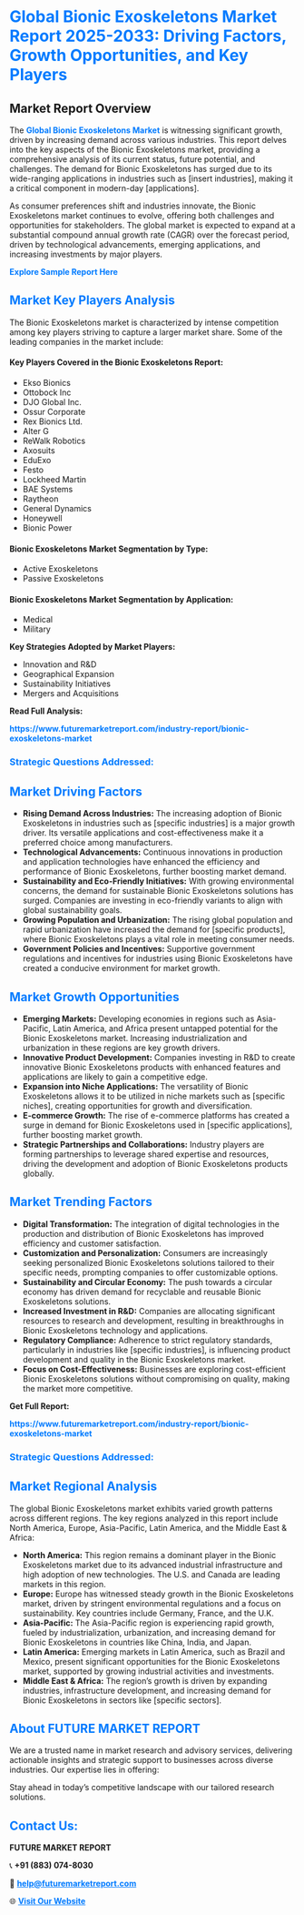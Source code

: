 <h1 style="color: #007BFF;">Global Bionic Exoskeletons Market Report 2025-2033: Driving Factors, Growth Opportunities, and Key Players</h1>

<section id="overview">
<h2>Market Report Overview</h2>
<p>The <a href="https://www.futuremarketreport.com/industry-report/bionic-exoskeletons-market" style="color: #007BFF; text-decoration: none;"><strong>Global Bionic Exoskeletons Market</strong></a> is witnessing significant growth, driven by increasing demand across various industries. This report delves into the key aspects of the Bionic Exoskeletons market, providing a comprehensive analysis of its current status, future potential, and challenges. The demand for Bionic Exoskeletons has surged due to its wide-ranging applications in industries such as [insert industries], making it a critical component in modern-day [applications].</p>
<p>As consumer preferences shift and industries innovate, the Bionic Exoskeletons market continues to evolve, offering both challenges and opportunities for stakeholders. The global market is expected to expand at a substantial compound annual growth rate (CAGR) over the forecast period, driven by technological advancements, emerging applications, and increasing investments by major players.</p>
</section>

<section id="overview">
<p><a href="https://www.futuremarketreport.com/request-sample/reportId=108786" style="color: #007BFF; text-decoration: none;"><strong>Explore Sample Report Here</strong></a></p>
</section>

<section id="key-players">
<h2 style="color: #007BFF;">Market Key Players Analysis</h2>
<p>The Bionic Exoskeletons market is characterized by intense competition among key players striving to capture a larger market share. Some of the leading companies in the market include:</p>
<h4>Key Players Covered in the Bionic Exoskeletons Report:</h4>
<ul><li>Ekso Bionics</li><li>Ottobock Inc</li><li>DJO Global Inc.</li><li>Ossur Corporate</li><li>Rex Bionics Ltd.</li><li>Alter G</li><li>ReWalk Robotics</li><li>Axosuits</li><li>EduExo</li><li>Festo</li><li>Lockheed Martin</li><li>BAE Systems</li><li>Raytheon</li><li>General Dynamics</li><li>Honeywell</li><li>Bionic Power</li></ul>
<h4>Bionic Exoskeletons Market Segmentation by Type:</h4>
<ul><li>Active Exoskeletons</li><li>Passive Exoskeletons</li></ul>

<h4>Bionic Exoskeletons Market Segmentation by Application:</h4>
<ul><li>Medical</li><li>Military</li></ul>
<p><strong>Key Strategies Adopted by Market Players:</strong></p>
<ul>
<li>Innovation and R&D</li>
<li>Geographical Expansion</li>
<li>Sustainability Initiatives</li>
<li>Mergers and Acquisitions</li>
</ul>
</section>

<section>
<p><strong>Read Full Analysis: </strong></p><a href="https://www.futuremarketreport.com/industry-report/bionic-exoskeletons-market" style="color: #007BFF; text-decoration: none;"><strong>https://www.futuremarketreport.com/industry-report/bionic-exoskeletons-market</strong></a>
<h3 style="color: #007BFF;">Strategic Questions Addressed:</h3>
</section>

<section id="driving-factors">
<h2 style="color: #007BFF;">Market Driving Factors</h2>
<ul>
<li><strong>Rising Demand Across Industries:</strong> The increasing adoption of Bionic Exoskeletons in industries such as [specific industries] is a major growth driver. Its versatile applications and cost-effectiveness make it a preferred choice among manufacturers.</li>
<li><strong>Technological Advancements:</strong> Continuous innovations in production and application technologies have enhanced the efficiency and performance of Bionic Exoskeletons, further boosting market demand.</li>
<li><strong>Sustainability and Eco-Friendly Initiatives:</strong> With growing environmental concerns, the demand for sustainable Bionic Exoskeletons solutions has surged. Companies are investing in eco-friendly variants to align with global sustainability goals.</li>
<li><strong>Growing Population and Urbanization:</strong> The rising global population and rapid urbanization have increased the demand for [specific products], where Bionic Exoskeletons plays a vital role in meeting consumer needs.</li>
<li><strong>Government Policies and Incentives:</strong> Supportive government regulations and incentives for industries using Bionic Exoskeletons have created a conducive environment for market growth.</li>
</ul>
</section>

<section id="growth-opportunities">
<h2 style="color: #007BFF;">Market Growth Opportunities</h2>
<ul>
<li><strong>Emerging Markets:</strong> Developing economies in regions such as Asia-Pacific, Latin America, and Africa present untapped potential for the Bionic Exoskeletons market. Increasing industrialization and urbanization in these regions are key growth drivers.</li>
<li><strong>Innovative Product Development:</strong> Companies investing in R&D to create innovative Bionic Exoskeletons products with enhanced features and applications are likely to gain a competitive edge.</li>
<li><strong>Expansion into Niche Applications:</strong> The versatility of Bionic Exoskeletons allows it to be utilized in niche markets such as [specific niches], creating opportunities for growth and diversification.</li>
<li><strong>E-commerce Growth:</strong> The rise of e-commerce platforms has created a surge in demand for Bionic Exoskeletons used in [specific applications], further boosting market growth.</li>
<li><strong>Strategic Partnerships and Collaborations:</strong> Industry players are forming partnerships to leverage shared expertise and resources, driving the development and adoption of Bionic Exoskeletons products globally.</li>
</ul>
</section>

<section id="trending-factors">
<h2 style="color: #007BFF;">Market Trending Factors</h2>
<ul>
<li><strong>Digital Transformation:</strong> The integration of digital technologies in the production and distribution of Bionic Exoskeletons has improved efficiency and customer satisfaction.</li>
<li><strong>Customization and Personalization:</strong> Consumers are increasingly seeking personalized Bionic Exoskeletons solutions tailored to their specific needs, prompting companies to offer customizable options.</li>
<li><strong>Sustainability and Circular Economy:</strong> The push towards a circular economy has driven demand for recyclable and reusable Bionic Exoskeletons solutions.</li>
<li><strong>Increased Investment in R&D:</strong> Companies are allocating significant resources to research and development, resulting in breakthroughs in Bionic Exoskeletons technology and applications.</li>
<li><strong>Regulatory Compliance:</strong> Adherence to strict regulatory standards, particularly in industries like [specific industries], is influencing product development and quality in the Bionic Exoskeletons market.</li>
<li><strong>Focus on Cost-Effectiveness:</strong> Businesses are exploring cost-efficient Bionic Exoskeletons solutions without compromising on quality, making the market more competitive.</li>
</ul>
</section>

<section>
<p><strong>Get Full Report: </strong></p><a href="https://www.futuremarketreport.com/industry-report/bionic-exoskeletons-market" style="color: #007BFF; text-decoration: none;"><strong>https://www.futuremarketreport.com/industry-report/bionic-exoskeletons-market</strong></a>
<h3 style="color: #007BFF;">Strategic Questions Addressed:</h3>
</section>


<section id="regional-analysis">
<h2 style="color: #007BFF;">Market Regional Analysis</h2>
<p>The global Bionic Exoskeletons market exhibits varied growth patterns across different regions. The key regions analyzed in this report include North America, Europe, Asia-Pacific, Latin America, and the Middle East & Africa:</p>
<ul>
<li><strong>North America:</strong> This region remains a dominant player in the Bionic Exoskeletons market due to its advanced industrial infrastructure and high adoption of new technologies. The U.S. and Canada are leading markets in this region.</li>
<li><strong>Europe:</strong> Europe has witnessed steady growth in the Bionic Exoskeletons market, driven by stringent environmental regulations and a focus on sustainability. Key countries include Germany, France, and the U.K.</li>
<li><strong>Asia-Pacific:</strong> The Asia-Pacific region is experiencing rapid growth, fueled by industrialization, urbanization, and increasing demand for Bionic Exoskeletons in countries like China, India, and Japan.</li>
<li><strong>Latin America:</strong> Emerging markets in Latin America, such as Brazil and Mexico, present significant opportunities for the Bionic Exoskeletons market, supported by growing industrial activities and investments.</li>
<li><strong>Middle East & Africa:</strong> The region’s growth is driven by expanding industries, infrastructure development, and increasing demand for Bionic Exoskeletons in sectors like [specific sectors].</li>
</ul>
</section>

<footer>
<h2 style="color: #007BFF;">About FUTURE MARKET REPORT</h2>
<p>We are a trusted name in market research and advisory services, delivering actionable insights and strategic support to businesses across diverse industries. Our expertise lies in offering:</p>

<p>Stay ahead in today’s competitive landscape with our tailored research solutions.</p>

<h2 style="color: #007BFF;">Contact Us:</h2>
<p><strong>FUTURE MARKET REPORT</strong></p>
<p>📞 <strong>+91 (883) 074-8030</strong></p>
<p>📧 <strong><a href="mailto:help@futuremarketreport.com" style="color: #007BFF;">help@futuremarketreport.com</a></strong></p>
<p>🌐 <strong><a href="https://www.futuremarketreport.com/" style="color: #007BFF;">Visit Our Website</a></strong></p>
</footer>